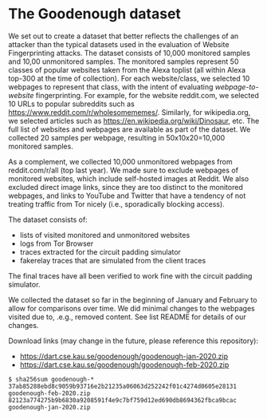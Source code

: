 # The Goodenough dataset
We set out to create a dataset that better reflects the challenges of an
attacker than the typical datasets used in the evaluation of Website
Fingerprinting attacks. The dataset consists of 10,000 monitored samples and
10,00 unmonitored samples. The monitored samples represent 50 classes of popular
websites taken from the Alexa toplist (all within Alexa top-300 at the time of
collection). For each website/class, we selected 10 webpages to represent that
class, with the intent of evaluating _webpage-to-website_ fingerprinting. For
example, for the website reddit.com, we selected 10 URLs to popular subreddits
such as https://www.reddit.com/r/wholesomememes/. Similarly, for wikipedia.org,
we selected articles such as https://en.wikipedia.org/wiki/Dinosaur, etc. The
full list of websites and webpages are available as part of the dataset. We
collected 20 samples per webpage, resulting in 50x10x20=10,000 monitored
samples.

As a complement, we collected 10,000 unmonitored webpages from reddit.com/r/all
(top last year). We made sure to exclude webpages of monitored websites, which
include self-hosted images at Reddit. We also excluded direct image links, since
they are too distinct to the monitored webpages, and links to YouTube and
Twitter that have a tendency of not treating traffic from Tor nicely (i.e.,
sporadically blocking access).

The dataset consists of:
- lists of visited monitored and unmonitored websites
- logs from Tor Browser
- traces extracted for the circuit padding simulator
- fakerelay traces that are simulated from the client traces

The final traces have all been verified to work fine with the circuit padding
simulator.

We collected the dataset so far in the beginning of January and February to
allow for comparisons over time. We did minimal changes to the webpages visited
due to, .e.g., removed content. See list README for details of our changes.

Download links (may change in the future, please reference this repository):
- https://dart.cse.kau.se/goodenough/goodenough-jan-2020.zip
- https://dart.cse.kau.se/goodenough/goodenough-feb-2020.zip

```
$ sha256sum goodenough-*
37ab85288ebd8c9059b93716e2b21235a06063d252242f01c4274d0605e28131  goodenough-feb-2020.zip
82123a774275b9b6830a9208591f4e9c7bf759d12ed690db8694362fbca9bcac  goodenough-jan-2020.zip
```
